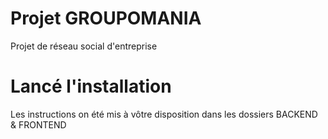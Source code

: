 # Projet GROUPOMANIA
 
Projet de réseau social d'entreprise


# Lancé l'installation

Les instructions on été mis à vôtre disposition dans les dossiers BACKEND & FRONTEND